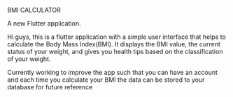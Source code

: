 BMI CALCULATOR 

A new Flutter application.

Hi guys, this is a flutter application with a simple user interface that helps to calculate the Body Mass Index(BMI). 
It displays the BMI value, the current status of your weight, and gives you health tips based on the classification of your weight.

Currently working to improve the app such that you can have an account and each time you calculate your BMI the data can be stored to your database for future reference 
